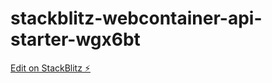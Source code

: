 # stackblitz-webcontainer-api-starter-wgx6bt

[Edit on StackBlitz ⚡️](https://stackblitz.com/edit/stackblitz-webcontainer-api-starter-wgx6bt)